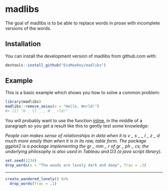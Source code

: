 
<!-- README.md is generated from README.Rmd. Please edit that file -->

# madlibs

<!-- badges: start -->

<!-- badges: end -->

The goal of madlibs is to be able to replace words in prose with
incomplete versions of the words.

## Installation

You can install the development version of madlibs from github.com with:

``` r
devtools::install_github("EvaMaeRey/madlibs")
```

## Example

This is a basic example which shows you how to solve a common problem:

``` r
library(madlibs)
madlibs::remove_aeiou(x = "Hello, World!")
#> [1] "H _ ll _ , W _ rld!"
```

You will probably want to use the function
[inline](https://rmarkdown.rstudio.com/lesson-4.html), in the middle of
a paragraph so you get a result like this to gently test some knowledge:

*People can makes sense of relationships in data when it is v \_ s \_ \_
l \_ z \_ d much more easily than when it is in its raw, table form. The
package ggplot2 is a package implementing the gr \_ mm \_ r of gr \_ ph
\_ cs; the underlying philosophy is also used in Tableau and D3 (a java
script library).*

``` r
set.seed(1234)
drop_words(x = "The woods are lovely dark and deep", frac = .3)
```

-----

``` r
create_wandered_lonely() %>% 
  drop_words(frac = .1)
```
